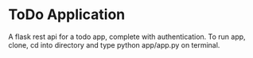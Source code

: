 # ToDo Application

A flask rest api for a todo app, complete with authentication. To run app, clone, cd into directory and type python app/app.py on terminal.

